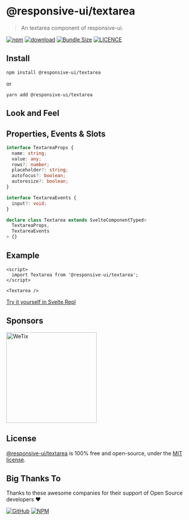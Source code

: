 # @responsive-ui/textarea

> An textarea component of responsive-ui.

<p>

[![npm](https://img.shields.io/npm/v/@responsive-ui/textarea.svg)](https://www.npmjs.com/package/@responsive-ui/textarea)
[![download](https://img.shields.io/npm/dw/@responsive-ui/textarea.svg)](https://www.npmjs.com/package/@responsive-ui/textarea)
[![Bundle Size](https://badgen.net/bundlephobia/minzip/%40responsive-ui%2Ftextarea)](https://bundlephobia.com/result?p=@responsive-ui/textarea)
[![LICENCE](https://img.shields.io/github/license/wetix/responsive-ui)](https://github.com/wetix/responsive-ui/blob/master/LICENSE)

</p>

## Install

```console
npm install @responsive-ui/textarea
```

or

```console
yarn add @responsive-ui/textarea
```

## Look and Feel

<!-- <img src="https://user-images.githubusercontent.com/28108597/104029132-92224b80-5204-11eb-9bc0-032449eb8053.png"
alt="@responsive-ui/button" /> -->

## Properties, Events & Slots

```ts
interface TextareaProps {
  name: string;
  value: any;
  rows?: number;
  placeholder?: string;
  autofocus?: boolean;
  autoresize?: boolean;
}

interface TextareaEvents {
  input?: void;
}

declare class Textarea extends SvelteComponentTyped<
  TextareaProps,
  TextareaEvents
> {}
```

## Example

```svelte
<script>
  import Textarea from '@responsive-ui/textarea';
</script>

<Textarea />
```

[Try it yourself in Svelte Repl](https://svelte.dev/repl/5d4146f8408a49b18558d60cb1619aea?version=3.31.2)

## Sponsors

<img src="https://asset.wetix.my/images/logo/wetix.png" alt="WeTix" width="240px">

## License

[@responsive-ui/textarea](https://github.com/wetix/responsive-ui/tree/master/components/textarea) is 100% free and open-source, under the [MIT license](https://github.com/wetix/responsive-ui/blob/master/LICENSE).

## Big Thanks To

Thanks to these awesome companies for their support of Open Source developers ❤

[![GitHub](https://jstools.dev/img/badges/github.svg)](https://github.com/open-source)
[![NPM](https://jstools.dev/img/badges/npm.svg)](https://www.npmjs.com/)
